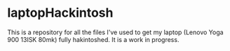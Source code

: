 # laptopHackintosh
This is a repository for all the files I've used to get my laptop (Lenovo Yoga 900 13ISK 80mk) fully hakintoshed.
It is a work in progress.
